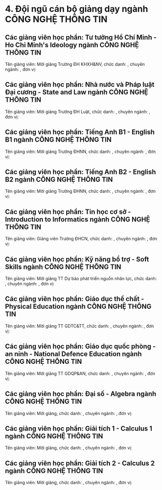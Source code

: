 # 4. Đội ngũ cán bộ giảng dạy ngành CÔNG NGHỆ THÔNG TIN
## Các giảng viên học phần: Tư tưởng Hồ Chí Minh - Ho Chi Minh's Ideology ngành CÔNG NGHỆ THÔNG TIN
Tên giảng viên: Mời giảng Trường ĐH KHXH&NV, chức danh: , chuyên ngành: , đơn vị:
## Các giảng viên học phần: Nhà nước và Pháp luật Đại cương - State and Law ngành CÔNG NGHỆ THÔNG TIN
Tên giảng viên: Mời giảng Trường ĐH Luật, chức danh: , chuyên ngành: , đơn vị:
## Các giảng viên học phần: Tiếng Anh B1 - English B1 ngành CÔNG NGHỆ THÔNG TIN
Tên giảng viên: Mời giảng Trường ĐHNN, chức danh: , chuyên ngành: , đơn vị:
## Các giảng viên học phần: Tiếng Anh B2 - English B2 ngành CÔNG NGHỆ THÔNG TIN
Tên giảng viên: Mời giảng Trường ĐHNN, chức danh: , chuyên ngành: , đơn vị:
## Các giảng viên học phần: Tin học cơ sở - Introduction to Informatics ngành CÔNG NGHỆ THÔNG TIN
Tên giảng viên: Giảng viên Trường ĐHCN, chức danh: , chuyên ngành: , đơn vị:
## Các giảng viên học phần: Kỹ năng bổ trợ - Soft Skills ngành CÔNG NGHỆ THÔNG TIN
Tên giảng viên: Mời giảng TT Dự báo phát triển nguồn nhân lực, chức danh: , chuyên ngành: , đơn vị:
## Các giảng viên học phần: Giáo dục thể chất  - Physical Education ngành CÔNG NGHỆ THÔNG TIN
Tên giảng viên: Mời giảng TT GDTC&TT, chức danh: , chuyên ngành: , đơn vị:
## Các giảng viên học phần: Giáo dục quốc phòng - an ninh - National Defence Education ngành CÔNG NGHỆ THÔNG TIN
Tên giảng viên: Mời giảng TT GDQP&AN, chức danh: , chuyên ngành: , đơn vị:
## Các giảng viên học phần: Đại số - Algebra ngành CÔNG NGHỆ THÔNG TIN
Tên giảng viên: Mời giảng, chức danh: , chuyên ngành: , đơn vị:
## Các giảng viên học phần: Giải tích 1 - Calculus 1 ngành CÔNG NGHỆ THÔNG TIN
Tên giảng viên: Mời giảng, chức danh: , chuyên ngành: , đơn vị:
## Các giảng viên học phần: Giải tích 2 - Calculus 2 ngành CÔNG NGHỆ THÔNG TIN
Tên giảng viên: Mời giảng, chức danh: , chuyên ngành: , đơn vị:
